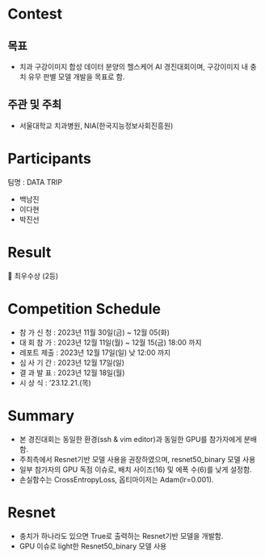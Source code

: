 # Contest
## 목표
  - 치과 구강이미지 합성 데이터 분양의 헬스케어 AI 경진대회이며, 구강이미지 내 충치 유무 판별 모델 개발을 목표로 함.
## 주관 및 주최
  - 서울대학교 치과병원, NIA(한국지능정보사회진흥원)

# Participants
팀명 : DATA TRIP
- 백남진
- 이다현
- 박진선

# Result
🥈 최우수상 (2등)

# Competition Schedule
- 참 가 신 청 : 2023년 11월 30일(금) ~ 12월 05(화)
- 대 회 참 가 : 2023년 12월 11일(월) ~ 12월 15(금) 18:00 까지
- 레포트 제출 : 2023년 12월 17일(일) 낮 12:00 까지
- 심 사 기 간 : 2023년 12월 17일(일)
- 결 과 발 표 : 2023년 12월 18일(월)
- 시 상 식 : ’23.12.21.(목)

# Summary
- 본 경진대회는 동일한 환경(ssh & vim editor)과 동일한 GPU를 참가자에게 분배함.
- 주최측에서 Resnet기반 모델 사용을 권장하였으며, resnet50_binary 모델 사용
- 일부 참가자의 GPU 독점 이슈로, 배치 사이즈(16) 및 에폭 수(6)를 낮게 설정함.
- 손실함수는 CrossEntropyLoss, 옵티마이저는 Adam(lr=0.001).

# Resnet
- 충치가 하나라도 있으면 True로 출력하는 Resnet기반 모델을 개발함.
- GPU 이슈로 light한 Resnet50_binary 모델 사용
